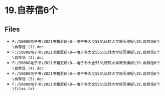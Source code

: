 # 19.自荐信6个

## Files

- `F:/5000G电子书\2021书籍更新\D——电子书大全55G\玩转大学简历模板\19.自荐信6个\自荐信 (1).doc`
- `F:/5000G电子书\2021书籍更新\D——电子书大全55G\玩转大学简历模板\19.自荐信6个\自荐信 (2).doc`
- `F:/5000G电子书\2021书籍更新\D——电子书大全55G\玩转大学简历模板\19.自荐信6个\自荐信 (4).doc`
- `F:/5000G电子书\2021书籍更新\D——电子书大全55G\玩转大学简历模板\19.自荐信6个\自荐信 (5).doc`
- `F:/5000G电子书\2021书籍更新\D——电子书大全55G\玩转大学简历模板\19.自荐信6个\files.txt`
